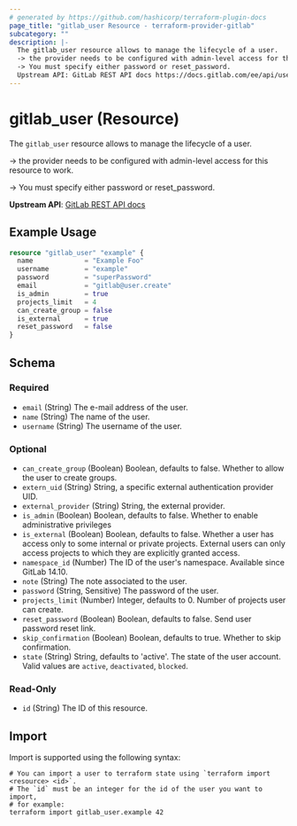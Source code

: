 ```yaml
---
# generated by https://github.com/hashicorp/terraform-plugin-docs
page_title: "gitlab_user Resource - terraform-provider-gitlab"
subcategory: ""
description: |-
  The gitlab_user resource allows to manage the lifecycle of a user.
  -> the provider needs to be configured with admin-level access for this resource to work.
  -> You must specify either password or reset_password.
  Upstream API: GitLab REST API docs https://docs.gitlab.com/ee/api/users.html
---
```


# gitlab_user (Resource)

The `gitlab_user` resource allows to manage the lifecycle of a user.

-> the provider needs to be configured with admin-level access for this resource to work.

-> You must specify either password or reset_password.

**Upstream API**: [GitLab REST API docs](https://docs.gitlab.com/ee/api/users.html)

## Example Usage

```terraform
resource "gitlab_user" "example" {
  name             = "Example Foo"
  username         = "example"
  password         = "superPassword"
  email            = "gitlab@user.create"
  is_admin         = true
  projects_limit   = 4
  can_create_group = false
  is_external      = true
  reset_password   = false
}
```

<!-- schema generated by tfplugindocs -->
## Schema

### Required

- `email` (String) The e-mail address of the user.
- `name` (String) The name of the user.
- `username` (String) The username of the user.

### Optional

- `can_create_group` (Boolean) Boolean, defaults to false. Whether to allow the user to create groups.
- `extern_uid` (String) String, a specific external authentication provider UID.
- `external_provider` (String) String, the external provider.
- `is_admin` (Boolean) Boolean, defaults to false.  Whether to enable administrative privileges
- `is_external` (Boolean) Boolean, defaults to false. Whether a user has access only to some internal or private projects. External users can only access projects to which they are explicitly granted access.
- `namespace_id` (Number) The ID of the user's namespace. Available since GitLab 14.10.
- `note` (String) The note associated to the user.
- `password` (String, Sensitive) The password of the user.
- `projects_limit` (Number) Integer, defaults to 0.  Number of projects user can create.
- `reset_password` (Boolean) Boolean, defaults to false. Send user password reset link.
- `skip_confirmation` (Boolean) Boolean, defaults to true. Whether to skip confirmation.
- `state` (String) String, defaults to 'active'. The state of the user account. Valid values are `active`, `deactivated`, `blocked`.

### Read-Only

- `id` (String) The ID of this resource.

## Import

Import is supported using the following syntax:

```shell
# You can import a user to terraform state using `terraform import <resource> <id>`.
# The `id` must be an integer for the id of the user you want to import,
# for example:
terraform import gitlab_user.example 42
```
